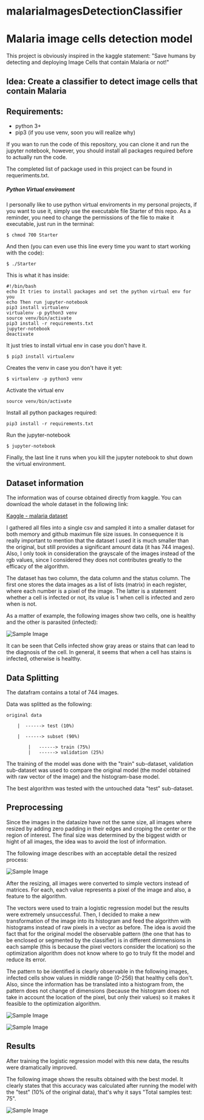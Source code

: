 # malariaImagesDetectionClassifier

# Malaria image cells detection model

This project is obviously inspired in the kaggle statement: 
"Save humans by detecting and deploying Image Cells that contain Malaria or not!"

## Idea: Create a classifier to detect image cells that contain Malaria

## Requirements:

* python 3+
* pip3 (if you use venv, soon you will realize why)

If you wan to run the code of this repository, you can clone it and run the jupyter notebook, however, you should install all packages required before to actually run the code. 

The completed list of package used in this project can be found in requeriments.txt. 

##### Python Virtual enviroment
I personally like to use python virtual enviroments in my personal projects, if you want to use it, simply use the executable file Starter of this repo. As a reminder, you need to change the permissions of the file to make it executable, just run in the terminal:

    $ chmod 700 Starter

And then (you can even use this line every time you want to start working with the code):
    
    $ ./Starter

This is what it has inside:

    #!/bin/bash
    echo It tries to install packages and set the python virtual env for you
    echo Then run jupyter-notebook
    pip3 install virtualenv
    virtualenv -p python3 venv
    source venv/bin/activate
    pip3 install -r requirements.txt
    jupyter-notebook
    deactivate

It just tries to install virtual env in case you don't have it. 

    $ pip3 install virtualenv

Creates the venv in case you don't have it yet:
    
    $ virtualenv -p python3 venv

Activate the virtual env

    source venv/bin/activate

Install all python packages required:

    pip3 install -r requirements.txt

Run the jupyter-notebook
    
    $ jupyter-notebook

Finally, the last line it runs when you kill the jupyter notebook to shut down the virtual environment.  


## Dataset information

The information was of course obtained directly from kaggle. You can download the whole dataset in the 
following link:

[Kaggle - malaria dataset](https://www.kaggle.com/iarunava/cell-images-for-detecting-malaria)


I gathered all files into a single csv and sampled it into a smaller dataset for both memory and github maximun file size issues. In consequence it is really important to mention that the dataset I used it is much smaller than the original, but still provides a significant amount data (it has 744 images). Also, I only took in consideration the grayscale of the images instead of the rgb values, since I considered they does not contributes greatly to the efficacy of the algorithm.


The dataset has two column, the data column and the status column. The first one stores the
data images as a list of lists (matrix) in each register, where each number is a pixel of the image. The latter is a statement whether a cell is infected or not, its value is 1 when cell is infected and zero when is not. 

As a matter of example, the following images show two cells, one is healthy and the other is parasited (infected):

![Sample Image](images/healthy_vs_infected.png)


It can be seen that Cells infected show gray areas or stains that can lead to the diagnosis of the cell. In general, it seems that when a cell has stains is infected, otherwise is healthy. 

## Data Splitting  
The datafram contains a total of 744 images. 

Data was splitted as the following:


    original data 
        
        |  ------> test (10%)

        |  ------> subset (90%)

            |   ------> train (75%)
            |   ------> validation (25%)


The training of the model was done with the "train" sub-dataset, validation sub-dataset was used to compare the original model (the model obtained with raw vector of the image) and the histogram-base model. 

The best algorithm was tested with the untouched data "test" sub-dataset.

## Preprocessing

Since the images in the datasize have not the same size, all images where resized by adding zero padding in their edges and croping the center or the region of interest. The final size was determined by the biggest width or hight of all images, the idea was to avoid the lost of information. 

The following image describes with an acceptable detail the resized process:

![Sample Image](images/re-sizing-images.png)

After the resizing, all images were converted to simple vectors instead of matrices. For each, each value represents a pixel of the image and also, a feature to the algorithm. 

The vectors were used to train a logistic regression model but the results were extremely unsuccessful. Then, I decided to make a new transformation of the image into its histogram and feed the algorithm with histograms instead of raw pixels in a vector as before. The idea is avoid the fact that for the original model the observable pattern (the one that has to be enclosed or segmented by the classifier) is in different dimmensions in each sample (this is because the pixel vectors consider the location) so the optimization algorithm does not know where to go to truly fit the model and reduce its error. 

The pattern to be identified is clearly observable in the following images, infected cells show values in middle range (0-256) that healthy cells don't. Also, since the information has be translated into a histogram from, the pattern does not change of dimensions (because the histogram does not take in account the location of the pixel, but only their values) so it makes it feasible to the optimization algorithm. 

![Sample Image](images/healthy_image_histogram.png)

![Sample Image](images/infected_image_histogram.png)

## Results

After training the logistic regression model with this new data, the results were dramatically improved.

The following image shows the results obtained with the best model. It clearly states that this accuracy was calculated after running the model with the "test" (10% of the original data), that's why it says "Total samples test: 75".

![Sample Image](images/model_predictions.png)
